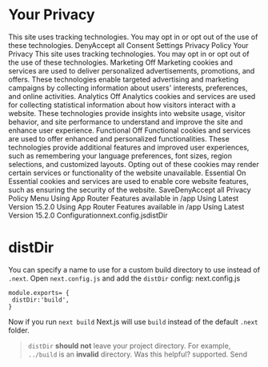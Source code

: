 # Your Privacy
This site uses tracking technologies. You may opt in or opt out of the use of these technologies.
DenyAccept all
Consent Settings
Privacy Policy
Your Privacy
This site uses tracking technologies. You may opt in or opt out of the use of these technologies.
Marketing
Off
Marketing cookies and services are used to deliver personalized advertisements, promotions, and offers. These technologies enable targeted advertising and marketing campaigns by collecting information about users' interests, preferences, and online activities. 
Analytics
Off
Analytics cookies and services are used for collecting statistical information about how visitors interact with a website. These technologies provide insights into website usage, visitor behavior, and site performance to understand and improve the site and enhance user experience.
Functional
Off
Functional cookies and services are used to offer enhanced and personalized functionalities. These technologies provide additional features and improved user experiences, such as remembering your language preferences, font sizes, region selections, and customized layouts. Opting out of these cookies may render certain services or functionality of the website unavailable.
Essential
On
Essential cookies and services are used to enable core website features, such as ensuring the security of the website. 
SaveDenyAccept all
Privacy Policy
Menu
Using App Router
Features available in /app
Using Latest Version
15.2.0
Using App Router
Features available in /app
Using Latest Version
15.2.0
Configurationnext.config.jsdistDir
# distDir
You can specify a name to use for a custom build directory to use instead of `.next`.
Open `next.config.js` and add the `distDir` config:
next.config.js
```
module.exports= {
 distDir:'build',
}
```

Now if you run `next build` Next.js will use `build` instead of the default `.next` folder.
> `distDir` **should not** leave your project directory. For example, `../build` is an **invalid** directory.
Was this helpful?
supported.
Send
